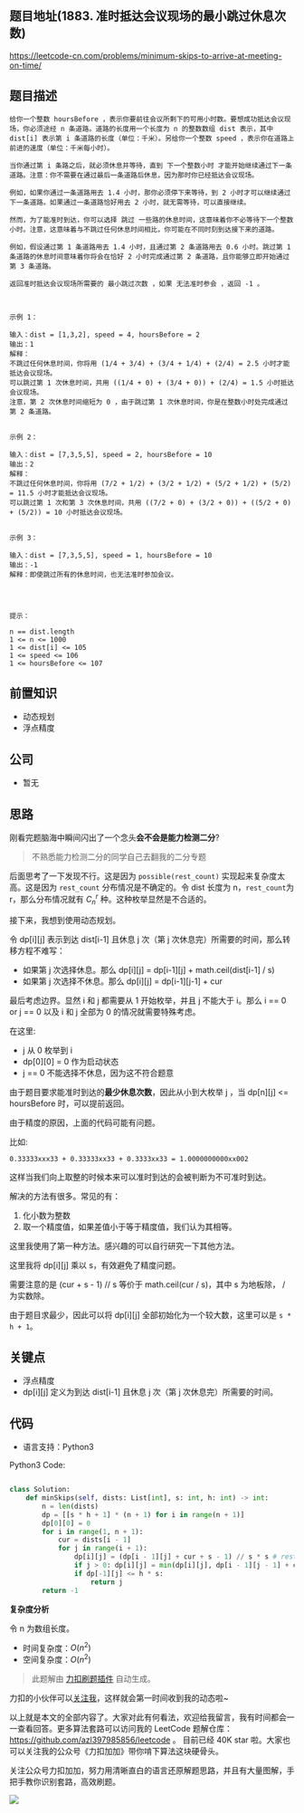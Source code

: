 ## 题目地址(1883. 准时抵达会议现场的最小跳过休息次数)

https://leetcode-cn.com/problems/minimum-skips-to-arrive-at-meeting-on-time/

## 题目描述

```
给你一个整数 hoursBefore ，表示你要前往会议所剩下的可用小时数。要想成功抵达会议现场，你必须途经 n 条道路。道路的长度用一个长度为 n 的整数数组 dist 表示，其中 dist[i] 表示第 i 条道路的长度（单位：千米）。另给你一个整数 speed ，表示你在道路上前进的速度（单位：千米每小时）。

当你通过第 i 条路之后，就必须休息并等待，直到 下一个整数小时 才能开始继续通过下一条道路。注意：你不需要在通过最后一条道路后休息，因为那时你已经抵达会议现场。

例如，如果你通过一条道路用去 1.4 小时，那你必须停下来等待，到 2 小时才可以继续通过下一条道路。如果通过一条道路恰好用去 2 小时，就无需等待，可以直接继续。

然而，为了能准时到达，你可以选择 跳过 一些路的休息时间，这意味着你不必等待下一个整数小时。注意，这意味着与不跳过任何休息时间相比，你可能在不同时刻到达接下来的道路。

例如，假设通过第 1 条道路用去 1.4 小时，且通过第 2 条道路用去 0.6 小时。跳过第 1 条道路的休息时间意味着你将会在恰好 2 小时完成通过第 2 条道路，且你能够立即开始通过第 3 条道路。

返回准时抵达会议现场所需要的 最小跳过次数 ，如果 无法准时参会 ，返回 -1 。

 

示例 1：

输入：dist = [1,3,2], speed = 4, hoursBefore = 2
输出：1
解释：
不跳过任何休息时间，你将用 (1/4 + 3/4) + (3/4 + 1/4) + (2/4) = 2.5 小时才能抵达会议现场。
可以跳过第 1 次休息时间，共用 ((1/4 + 0) + (3/4 + 0)) + (2/4) = 1.5 小时抵达会议现场。
注意，第 2 次休息时间缩短为 0 ，由于跳过第 1 次休息时间，你是在整数小时处完成通过第 2 条道路。


示例 2：

输入：dist = [7,3,5,5], speed = 2, hoursBefore = 10
输出：2
解释：
不跳过任何休息时间，你将用 (7/2 + 1/2) + (3/2 + 1/2) + (5/2 + 1/2) + (5/2) = 11.5 小时才能抵达会议现场。
可以跳过第 1 次和第 3 次休息时间，共用 ((7/2 + 0) + (3/2 + 0)) + ((5/2 + 0) + (5/2)) = 10 小时抵达会议现场。


示例 3：

输入：dist = [7,3,5,5], speed = 1, hoursBefore = 10
输出：-1
解释：即使跳过所有的休息时间，也无法准时参加会议。


 

提示：

n == dist.length
1 <= n <= 1000
1 <= dist[i] <= 105
1 <= speed <= 106
1 <= hoursBefore <= 107
```

## 前置知识

- 动态规划
- 浮点精度

## 公司

- 暂无

## 思路

刚看完题脑海中瞬间闪出了一个念头**会不会是能力检测二分**?

> 不熟悉能力检测二分的同学自己去翻我的二分专题

后面思考了一下发现不行。这是因为 `possible(rest_count)` 实现起来复杂度太高。这是因为 `rest_count` 分布情况是不确定的。令 dist 长度为 n，`rest_count`为 r，那么分布情况就有 $C_{n}^{r}$ 种。这种枚举显然是不合适的。

接下来，我想到使用动态规划。

令 dp[i][j] 表示到达 dist[i-1] 且休息 j 次（第 j 次休息完）所需要的时间，那么转移方程不难写：

- 如果第 j 次选择休息。那么 dp[i][j] = dp[i-1][j] + math.ceil(dist[i-1] / s)
- 如果第 j 次选择不休息。那么 dp[i][j] = dp[i-1][j-1] + cur

最后考虑边界。显然 i 和 j 都需要从 1 开始枚举，并且 j 不能大于 i。那么 i == 0 or j == 0 以及 i 和 j 全部为 0 的情况就需要特殊考虑。

在这里:

- j 从 0 枚举到 i
- dp[0][0] = 0 作为启动状态
- j == 0 不能选择不休息，因为这不符合题意

由于题目要求能准时到达的**最少休息次数**，因此从小到大枚举 j ，当 dp[n][j] <= hoursBefore 时，可以提前返回。

由于精度的原因，上面的代码可能有问题。

比如:

```
0.33333xxx33 + 0.33333xx33 + 0.3333xx33 = 1.0000000000xx002
```

这样当我们向上取整的时候本来可以准时到达的会被判断为不可准时到达。

解决的方法有很多。常见的有：

1. 化小数为整数
2. 取一个精度值，如果差值小于等于精度值，我们认为其相等。

这里我使用了第一种方法。感兴趣的可以自行研究一下其他方法。

这里我将 dp[i][j] 乘以 s，有效避免了精度问题。

需要注意的是 (cur + s - 1) // s 等价于 math.ceil(cur / s)，其中 s 为地板除， / 为实数除。

由于题目求最少，因此可以将 dp[i][j] 全部初始化为一个较大数，这里可以是 `s * h + 1`。

## 关键点

- 浮点精度
- dp[i][j] 定义为到达 dist[i-1] 且休息 j 次（第 j 次休息完）所需要的时间。

## 代码

- 语言支持：Python3

Python3 Code:

```python

class Solution:
    def minSkips(self, dists: List[int], s: int, h: int) -> int:
        n = len(dists)
        dp = [[s * h + 1] * (n + 1) for i in range(n + 1)]
        dp[0][0] = 0
        for i in range(1, n + 1):
            cur = dists[i - 1]
            for j in range(i + 1):
                dp[i][j] = (dp[i - 1][j] + cur + s - 1) // s * s # rest
                if j > 0: dp[i][j] = min(dp[i][j], dp[i - 1][j - 1] + cur) # no rest
                if dp[-1][j] <= h * s:
                    return j
        return -1

```

**复杂度分析**

令 n 为数组长度。

- 时间复杂度：$O(n^2)$
- 空间复杂度：$O(n^2)$

> 此题解由 [力扣刷题插件](https://leetcode-pp.github.io/leetcode-cheat/?tab=solution-template) 自动生成。

力扣的小伙伴可以[关注我](https://leetcode-cn.com/u/fe-lucifer/)，这样就会第一时间收到我的动态啦~

以上就是本文的全部内容了。大家对此有何看法，欢迎给我留言，我有时间都会一一查看回答。更多算法套路可以访问我的 LeetCode 题解仓库：https://github.com/azl397985856/leetcode 。 目前已经 40K star 啦。大家也可以关注我的公众号《力扣加加》带你啃下算法这块硬骨头。

关注公众号力扣加加，努力用清晰直白的语言还原解题思路，并且有大量图解，手把手教你识别套路，高效刷题。

![](https://tva1.sinaimg.cn/large/007S8ZIlly1gfcuzagjalj30p00dwabs.jpg)
